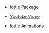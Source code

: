 - [lottie Package](https://pub.dev/packages/lottie)

- [Youtube Video](https://youtu.be/eCX-SzIb8SM)

- [lottie Animations](https://lottiefiles.com/animation/flutter)